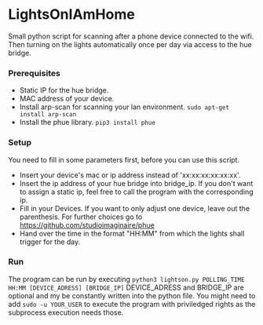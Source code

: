 # LightsOnIAmHome

Small python script for scanning after a phone device connected to the wifi. Then turning on the lights automatically once per day via access to the hue bridge.

### Prerequisites
- Static IP for the hue bridge.
- MAC address of your device.
- Install arp-scan for scanning your lan environment. 
	`sudo apt-get install arp-scan`
- Install the phue library.
	`pip3 install phue`

### Setup
You need to fill in some parameters first, before you can use this script.
- Insert your device's mac or ip address instead of 'xx:xx:xx:xx:xx:xx'.
- Insert the ip address of your hue bridge into bridge_ip. If you don't want to assign a static ip, feel free to call the program with the corresponding ip.
- Fill in your Devices. If you want to only adjust one device, leave out the parenthesis. For further choices go to https://github.com/studioimaginaire/phue
- Hand over the time in the format "HH:MM" from which the lights shall trigger for the day.

### Run
The program can be run by executing
`python3 lightson.py POLLING_TIME HH:MM [DEVICE_ADRESS] [BRIDGE_IP]`
DEVICE_ADRESS and BRIDGE_IP are optional and my be constantly written into the python file.
You might need to add `sudo -u YOUR_USER` to execute the program with priviledged rights as the subprocess execution needs those.